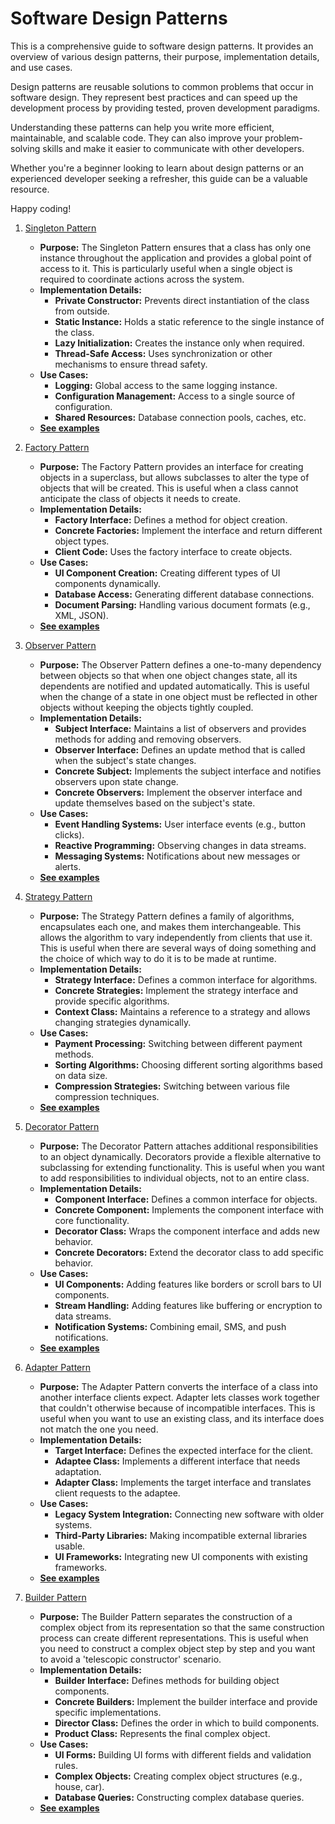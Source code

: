 # Software Design Patterns

This is a comprehensive guide to software design patterns. It provides an overview of various design patterns, their purpose, implementation details, and use cases.

Design patterns are reusable solutions to common problems that occur in software design. They represent best practices and can speed up the development process by providing tested, proven development paradigms.

Understanding these patterns can help you write more efficient, maintainable, and scalable code. They can also improve your problem-solving skills and make it easier to communicate with other developers.

Whether you're a beginner looking to learn about design patterns or an experienced developer seeking a refresher, this guide can be a valuable resource.

Happy coding!

1. [Singleton Pattern](./examples/singleton)

   - **Purpose:** The Singleton Pattern ensures that a class has only one instance throughout the application and provides a global point of access to it. This is particularly useful when a single object is required to coordinate actions across the system.
   - **Implementation Details:**
     - **Private Constructor:** Prevents direct instantiation of the class from outside.
     - **Static Instance:** Holds a static reference to the single instance of the class.
     - **Lazy Initialization:** Creates the instance only when required.
     - **Thread-Safe Access:** Uses synchronization or other mechanisms to ensure thread safety.
   - **Use Cases:**
     - **Logging:** Global access to the same logging instance.
     - **Configuration Management:** Access to a single source of configuration.
     - **Shared Resources:** Database connection pools, caches, etc.
   - [**See examples**](./examples/singleton)

2. [Factory Pattern](./examples/factory)

   - **Purpose:** The Factory Pattern provides an interface for creating objects in a superclass, but allows subclasses to alter the type of objects that will be created. This is useful when a class cannot anticipate the class of objects it needs to create.
   - **Implementation Details:**
     - **Factory Interface:** Defines a method for object creation.
     - **Concrete Factories:** Implement the interface and return different object types.
     - **Client Code:** Uses the factory interface to create objects.
   - **Use Cases:**
     - **UI Component Creation:** Creating different types of UI components dynamically.
     - **Database Access:** Generating different database connections.
     - **Document Parsing:** Handling various document formats (e.g., XML, JSON).
   - [**See examples**](./examples/factory)

3. [Observer Pattern](./examples/observer)

   - **Purpose:** The Observer Pattern defines a one-to-many dependency between objects so that when one object changes state, all its dependents are notified and updated automatically. This is useful when the change of a state in one object must be reflected in other objects without keeping the objects tightly coupled.
   - **Implementation Details:**
     - **Subject Interface:** Maintains a list of observers and provides methods for adding and removing observers.
     - **Observer Interface:** Defines an update method that is called when the subject's state changes.
     - **Concrete Subject:** Implements the subject interface and notifies observers upon state change.
     - **Concrete Observers:** Implement the observer interface and update themselves based on the subject's state.
   - **Use Cases:**
     - **Event Handling Systems:** User interface events (e.g., button clicks).
     - **Reactive Programming:** Observing changes in data streams.
     - **Messaging Systems:** Notifications about new messages or alerts.
   - [**See examples**](./examples/observer)

4. [Strategy Pattern](./examples/strategy)

   - **Purpose:** The Strategy Pattern defines a family of algorithms, encapsulates each one, and makes them interchangeable. This allows the algorithm to vary independently from clients that use it. This is useful when there are several ways of doing something and the choice of which way to do it is to be made at runtime.
   - **Implementation Details:**
     - **Strategy Interface:** Defines a common interface for algorithms.
     - **Concrete Strategies:** Implement the strategy interface and provide specific algorithms.
     - **Context Class:** Maintains a reference to a strategy and allows changing strategies dynamically.
   - **Use Cases:**
     - **Payment Processing:** Switching between different payment methods.
     - **Sorting Algorithms:** Choosing different sorting algorithms based on data size.
     - **Compression Strategies:** Switching between various file compression techniques.
   - [**See examples**](./examples/strategy)

5. [Decorator Pattern](./examples/decorator)

   - **Purpose:** The Decorator Pattern attaches additional responsibilities to an object dynamically. Decorators provide a flexible alternative to subclassing for extending functionality. This is useful when you want to add responsibilities to individual objects, not to an entire class.
   - **Implementation Details:**
     - **Component Interface:** Defines a common interface for objects.
     - **Concrete Component:** Implements the component interface with core functionality.
     - **Decorator Class:** Wraps the component interface and adds new behavior.
     - **Concrete Decorators:** Extend the decorator class to add specific behavior.
   - **Use Cases:**
     - **UI Components:** Adding features like borders or scroll bars to UI components.
     - **Stream Handling:** Adding features like buffering or encryption to data streams.
     - **Notification Systems:** Combining email, SMS, and push notifications.
   - [**See examples**](./examples/decorator)

6. [Adapter Pattern](./examples/adapter)

   - **Purpose:** The Adapter Pattern converts the interface of a class into another interface clients expect. Adapter lets classes work together that couldn't otherwise because of incompatible interfaces. This is useful when you want to use an existing class, and its interface does not match the one you need.
   - **Implementation Details:**
     - **Target Interface:** Defines the expected interface for the client.
     - **Adaptee Class:** Implements a different interface that needs adaptation.
     - **Adapter Class:** Implements the target interface and translates client requests to the adaptee.
   - **Use Cases:**
     - **Legacy System Integration:** Connecting new software with older systems.
     - **Third-Party Libraries:** Making incompatible external libraries usable.
     - **UI Frameworks:** Integrating new UI components with existing frameworks.
   - [**See examples**](./examples/adapter)

7. [Builder Pattern](./examples/builder)
   - **Purpose:** The Builder Pattern separates the construction of a complex object from its representation so that the same construction process can create different representations. This is useful when you need to construct a complex object step by step and you want to avoid a 'telescopic constructor' scenario.
   - **Implementation Details:**
     - **Builder Interface:** Defines methods for building object components.
     - **Concrete Builders:** Implement the builder interface and provide specific implementations.
     - **Director Class:** Defines the order in which to build components.
     - **Product Class:** Represents the final complex object.
   - **Use Cases:**
     - **UI Forms:** Building UI forms with different fields and validation rules.
     - **Complex Objects:** Creating complex object structures (e.g., house, car).
     - **Database Queries:** Constructing complex database queries.
   - [**See examples**](./examples/builder)
